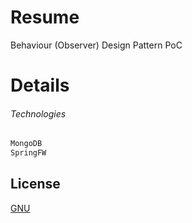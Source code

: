 # Resume #
Behaviour (Observer) Design Pattern PoC
 
# Details #


###### Technologies

```bash
MongoDB
SpringFW
```
 
## License
[GNU](https://www.gnu.org/licenses/gpl-3.0.html)
